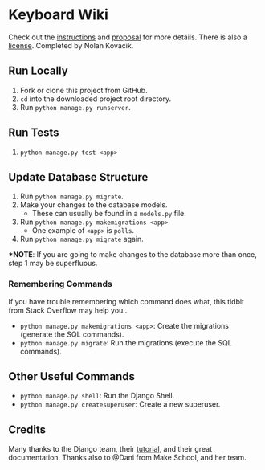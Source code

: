 # Keyboard Wiki
Check out the [instructions] and [proposal] for more details.
There is also a [license].
Completed by Nolan Kovacik.

## Run Locally
1. Fork or clone this project from GitHub.
1. `cd` into the downloaded project root directory.
1. Run `python manage.py runserver`.

## Run Tests
1. `python manage.py test <app>`

## Update Database Structure
1. Run `python manage.py migrate`.
1. Make your changes to the database models.
	- These can usually be found in a `models.py` file.
1. Run `python manage.py makemigrations <app>`
	- One example of `<app>` is `polls`.
1. Run `python manage.py migrate` again.

**\*NOTE**: If you are going to make changes to the database more than once, step 1 may be superfluous.

### Remembering Commands
If you have trouble remembering which command does what, this tidbit from Stack Overflow may help you&hellip;
- `python manage.py makemigrations <app>`: Create the migrations (generate the SQL commands).
- `python manage.py migrate`: Run the migrations (execute the SQL commands).

## Other Useful Commands
- `python manage.py shell`: Run the Django Shell.
- `python manage.py createsuperuser`: Create a new superuser.

## Credits
Many thanks to the Django team, their [tutorial], and their great documentation.
Thanks also to @Dani from Make School, and her team.


[tutorial]: https://docs.djangoproject.com/en/3.0/intro/tutorial01/
[proposal]: ./PROPOSAL.md
[instructions]: ./INSTRUCTIONS.md
[license]: ./LICENSE.md
